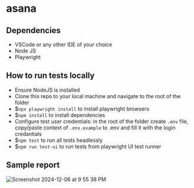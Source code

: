 # asana

## Dependencies

- VSCode or any other IDE of your choice
- Node JS
- Playwright

## How to run tests locally

- Ensure NodeJS is installed
- Clone this repo to your local machine and navigate to the root of the folder
- $`npx playwright install` to install playwright browsers
- $`npm install` to install dependencies
- Configure test user credentials: in the root of the folder create `.env` file, copy/paste context of `.env.example` to .env and fill it with the login credantials
- $`npm test` to run all tests headlessly
- $`npm run test-ui` to run tests from playwright UI test runner

## Sample report

![Screenshot 2024-12-06 at 9 55 38 PM](https://github.com/user-attachments/assets/09116e96-46c1-43e9-b7a7-a7ba07e59022)
